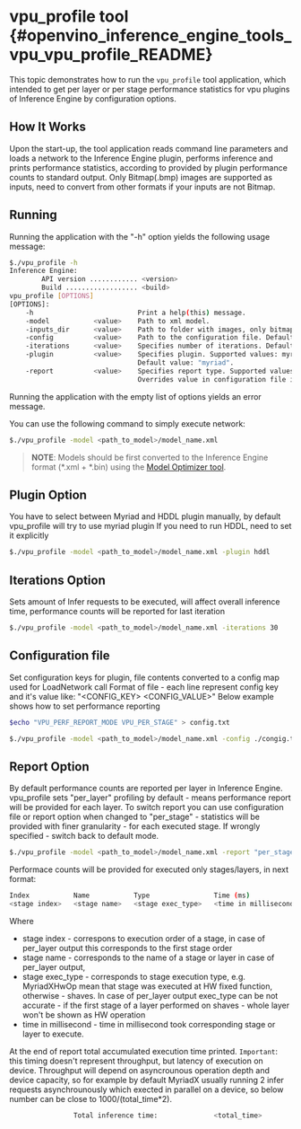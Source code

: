 # vpu_profile tool {#openvino_inference_engine_tools_vpu_vpu_profile_README}

This topic demonstrates how to run the `vpu_profile` tool application, which intended to get per layer or per stage
performance statistics for vpu plugins of Inference Engine by configuration options.

## How It Works

Upon the start-up, the tool application reads command line parameters and loads a network to the Inference Engine plugin, 
performs inference and prints performance statistics, according to provided by plugin performance counts to standard output.
Only Bitmap(.bmp) images are supported as inputs, need to convert from other formats if your inputs are not Bitmap.

## Running

Running the application with the "-h" option yields the following usage message:

```sh
$./vpu_profile -h
Inference Engine:
        API version ............ <version>
        Build .................. <build>
vpu_profile [OPTIONS]
[OPTIONS]:
	-h          	         	Print a help(this) message.
	-model      	 <value> 	Path to xml model.
	-inputs_dir 	 <value> 	Path to folder with images, only bitmap(.bmp) supported. Default: ".".
	-config     	 <value> 	Path to the configuration file. Default value: "config".
	-iterations 	 <value> 	Specifies number of iterations. Default value: 16.
	-plugin     	 <value> 	Specifies plugin. Supported values: myriad, hddl.
	            	         	Default value: "myriad".
	-report     	 <value> 	Specifies report type. Supported values: per_layer, per_stage.
	            	         	Overrides value in configuration file if provided. Default value: "per_layer"
```

Running the application with the empty list of options yields an error message.

You can use the following command to simply execute network:

```sh
$./vpu_profile -model <path_to_model>/model_name.xml
```
> **NOTE**: Models should be first converted to the Inference Engine format (\*.xml + \*.bin) using the [Model Optimizer tool](https://software.intel.com/en-us/articles/OpenVINO-ModelOptimizer).

## Plugin Option

You have to select between Myriad and HDDL plugin manually, by default vpu_profile will try to use myriad plugin
If you need to run HDDL, need to set it explicitly

```sh
$./vpu_profile -model <path_to_model>/model_name.xml -plugin hddl
```

## Iterations Option

Sets amount of Infer requests to be executed, will affect overall inference time, performance counts will be reported for last iteration

```sh
$./vpu_profile -model <path_to_model>/model_name.xml -iterations 30
```

## Configuration file

Set configuration keys for plugin, file contents converted to a config map used for LoadNetwork call
Format of file - each line represent config key and it's value like:
"<CONFIG_KEY> <CONFIG_VALUE>"
Below example shows how to set performance reporting

```sh
$echo "VPU_PERF_REPORT_MODE VPU_PER_STAGE" > config.txt
```
```sh
$./vpu_profile -model <path_to_model>/model_name.xml -config ./congig.txt
```

## Report Option

By default performance counts are reported per layer in Inference Engine.
vpu_profile sets "per_layer" profiling by default - means performance report will be provided for each layer.
To switch report you can use configuration file or report option when changed to "per_stage" - 
statistics will be provided with finer granularity - for each executed stage.
If wrongly specified - switch back to default mode.

```sh
$./vpu_profile -model <path_to_model>/model_name.xml -report "per_stage"
```

Performace counts will be provided for executed only stages/layers, in next format:
```sh
Index           Name           Type                Time (ms)
<stage index>   <stage name>   <stage exec_type>   <time in millisecond>
```
Where 
  * stage index - correspons to execution order of a stage, in case of per_layer output this corresponds to the first stage order 
  * stage name - corresponds to the name of a stage or layer in case of per_layer output, 
  * stage exec_type - corresponds to stage execution type, e.g. MyriadXHwOp mean that stage was executed at HW fixed function, otherwise - shaves.
In case of per_layer output exec_type can be not accurate - if the first stage of a layer performed on shaves - whole layer won't be shown as HW operation
  * time in millisecond - time in millisecond took corresponding stage or layer to execute.

At the end of report total accumulated execution time printed. `Important`: this timing doesn't represent throughput, but latency of execution on device.
Throughput will depend on asyncrounous operation depth and device capacity, so for example by default MyriadX usually running 2 infer requests asynchrounously
which exected in parallel on a device, so below number can be close to 1000/(total_time*2).
```sh
                Total inference time:              <total_time>
```

